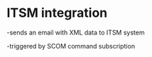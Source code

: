 # ITSM integration
-sends an email with XML data to ITSM system

-triggered by SCOM command subscription
